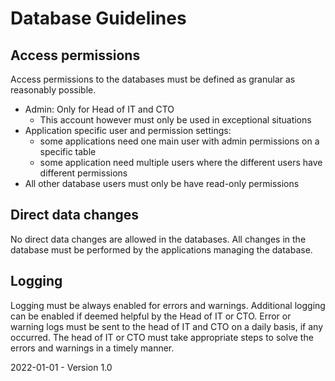 # Database Guidelines

## Access permissions

Access permissions to the databases must be defined as granular as reasonably possible.

* Admin: Only for Head of IT and CTO
  * This account however must only be used in exceptional situations
* Application specific user and permission settings:
  * some applications need one main user with admin permissions on a specific table
  * some application need multiple users where the different users have different permissions
* All other database users must only be have read-only permissions 

## Direct data changes

No direct data changes are allowed in the databases. All changes in the database must be performed by the applications managing the database. 

## Logging

Logging must be always enabled for errors and warnings. Additional logging can be enabled if deemed helpful by the Head of IT or CTO. Error or warning logs must be sent to the head of IT and CTO on a daily basis, if any occurred. The head of IT or CTO must take appropriate steps to solve the errors and warnings in a timely manner.



2022-01-01 - Version 1.0

